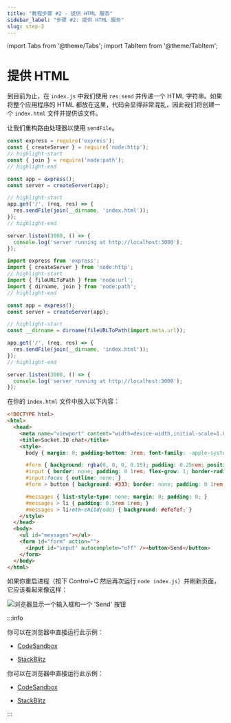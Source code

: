 ```yaml
---
title: "教程步骤 #2 - 提供 HTML 服务"
sidebar_label: "步骤 #2: 提供 HTML 服务"
slug: step-2
---
```


import Tabs from '@theme/Tabs';
import TabItem from '@theme/TabItem';

# 提供 HTML

到目前为止，在 `index.js` 中我们使用 `res.send` 并传递一个 HTML 字符串。如果将整个应用程序的 HTML 都放在这里，代码会显得非常混乱，因此我们将创建一个 `index.html` 文件并提供该文件。

让我们重构路由处理器以使用 `sendFile`。

<Tabs groupId="lang">
  <TabItem value="cjs" label="CommonJS" default>

```js
const express = require('express');
const { createServer } = require('node:http');
// highlight-start
const { join } = require('node:path');
// highlight-end

const app = express();
const server = createServer(app);

// highlight-start
app.get('/', (req, res) => {
  res.sendFile(join(__dirname, 'index.html'));
});
// highlight-end

server.listen(3000, () => {
  console.log('server running at http://localhost:3000');
});
```

  </TabItem>
  <TabItem value="mjs" label="ES modules">

```js
import express from 'express';
import { createServer } from 'node:http';
// highlight-start
import { fileURLToPath } from 'node:url';
import { dirname, join } from 'node:path';
// highlight-end

const app = express();
const server = createServer(app);

// highlight-start
const __dirname = dirname(fileURLToPath(import.meta.url));

app.get('/', (req, res) => {
  res.sendFile(join(__dirname, 'index.html'));
});
// highlight-end

server.listen(3000, () => {
  console.log('server running at http://localhost:3000');
});
```

  </TabItem>
</Tabs>

在你的 `index.html` 文件中放入以下内容：

```html
<!DOCTYPE html>
<html>
  <head>
    <meta name="viewport" content="width=device-width,initial-scale=1.0">
    <title>Socket.IO chat</title>
    <style>
      body { margin: 0; padding-bottom: 3rem; font-family: -apple-system, BlinkMacSystemFont, "Segoe UI", Roboto, Helvetica, Arial, sans-serif; }

      #form { background: rgba(0, 0, 0, 0.15); padding: 0.25rem; position: fixed; bottom: 0; left: 0; right: 0; display: flex; height: 3rem; box-sizing: border-box; backdrop-filter: blur(10px); }
      #input { border: none; padding: 0 1rem; flex-grow: 1; border-radius: 2rem; margin: 0.25rem; }
      #input:focus { outline: none; }
      #form > button { background: #333; border: none; padding: 0 1rem; margin: 0.25rem; border-radius: 3px; outline: none; color: #fff; }

      #messages { list-style-type: none; margin: 0; padding: 0; }
      #messages > li { padding: 0.5rem 1rem; }
      #messages > li:nth-child(odd) { background: #efefef; }
    </style>
  </head>
  <body>
    <ul id="messages"></ul>
    <form id="form" action="">
      <input id="input" autocomplete="off" /><button>Send</button>
    </form>
  </body>
</html>
```

如果你重启进程（按下 Control+C 然后再次运行 `node index.js`）并刷新页面，它应该看起来像这样：

<img src="/images/chat-3.png" alt="浏览器显示一个输入框和一个 'Send' 按钮" />

:::info

<Tabs groupId="lang">
  <TabItem value="cjs" label="CommonJS" default attributes={{ className: 'display-none' }}>

你可以在浏览器中直接运行此示例：

- [CodeSandbox](https://codesandbox.io/p/sandbox/github/socketio/chat-example/tree/cjs/step2?file=index.js)
- [StackBlitz](https://stackblitz.com/github/socketio/chat-example/tree/cjs/step2?file=index.js)


  </TabItem>
  <TabItem value="mjs" label="ES modules" attributes={{ className: 'display-none' }}>

你可以在浏览器中直接运行此示例：

- [CodeSandbox](https://codesandbox.io/p/sandbox/github/socketio/chat-example/tree/esm/step2?file=index.js)
- [StackBlitz](https://stackblitz.com/github/socketio/chat-example/tree/esm/step2?file=index.js)


  </TabItem>
</Tabs>

:::
